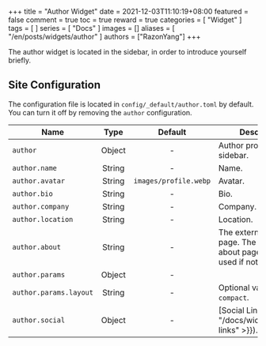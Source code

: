 +++
title = "Author Widget"
date = 2021-12-03T11:10:19+08:00
featured = false
comment = true
toc = true
reward = true
categories = [
  "Widget"
]
tags = [
]
series = [
  "Docs"
]
images = []
aliases = [
  "/en/posts/widgets/author"
]
authors = ["RazonYang"]
+++

The author widget is located in the sidebar, in order to introduce yourself briefly.

<!--more-->

## Site Configuration

The configuration file is located in `config/_default/author.toml` by default.
You can turn it off by removing the `author` configuration.

| Name | Type | Default | Description
|---|:-:|:-:|---
| `author` | Object | - | Author profile shown in sidebar.
| `author.name` | String | - | Name.
| `author.avatar` | String | `images/profile.webp` | Avatar.
| `author.bio` | String | - | Bio.
| `author.company` | String | - | Company.
| `author.location` | String | - | Location.
| `author.about` | String | - | The external about page. The internal about page will be used if not set.
| `author.params` | Object | - |
| `author.params.layout` | String | - | Optional values: `compact`.
| `author.social` | Object | - | [Social Links]({{< ref "/docs/widgets/social-links" >}}).
